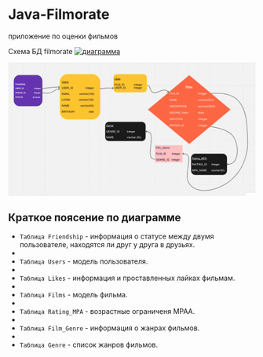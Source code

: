 # Java-Filmorate 
приложение по оценки фильмов

Схема БД filmorate
[![диаграмма](https://miro.com/app/board/uXjVM9zlmRw=/)](https://miro.com/app/board/uXjVM9zlmRw=/)

<picture>
    <source media="(prefers-color-scheme: dark)" srcset="src/main/resources/schema.png">
    <img src="src/main/resources/schema.png">
</picture>

## Краткое поясение по диаграмме 
* `Таблица Friendship` - информация о статусе между двумя пользователе, находятся ли друг у друга в друзьях.
* 
* `Таблица Users` - модель пользователя.
* 
* `Таблица Likes` - информация и проставленных лайках фильмам.
* 
* `Таблица Films` - модель фильма.
* 
* `Таблица Rating_MPA` - возрастные ограниченя MPAA.
* 
* `Таблица Film_Genre` - информация о жанрах фильмов.
* 
* `Таблица Genre` - список жанров фильмов.
